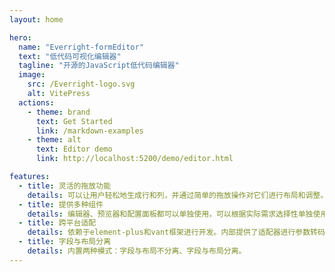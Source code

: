 ```yaml
---
layout: home

hero:
  name: "Everright-formEditor"
  text: "低代码可视化编辑器"
  tagline: "开源的JavaScript低代码编辑器"
  image:
    src: /Everright-logo.svg
    alt: VitePress
  actions:
    - theme: brand
      text: Get Started
      link: /markdown-examples
    - theme: alt
      text: Editor demo
      link: http://localhost:5200/demo/editor.html

features:
  - title: 灵活的拖放功能
    details: 可以让用户轻松地生成行和列，并通过简单的拖放操作对它们进行布局和调整。无论是在设计表单还是创建页面，这个功能都能极大地提高用户的工作效率
  - title: 提供多种组件
    details: 编辑器、预览器和配置面板都可以单独使用，可以根据实际需求选择性单独使用配置面板，满足不同场景下的需求
  - title: 跨平台适配
    details: 依赖于element-plus和vant框架进行开发。内部提供了适配器进行参数转码，以达到最佳的体现。
  - title: 字段与布局分离
    details: 内置两种模式：字段与布局不分离、字段与布局分离。
---
```



<script setup>
import { useData, useRoute, useRouter } from 'vitepress'
const {
  lang
} = useData()
</script>

